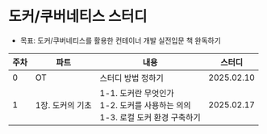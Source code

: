 # 도커/쿠버네티스 스터디
- 목표: 도커/쿠버네티스를 활용한 컨테이너 개발 실전입문 책 완독하기 

| 주차 | 파트 | 내용 | 스터디 |
| --- | --- | --- | --- |
| 0 | OT | 스터디 방법 정하기 | 2025.02.10 |
| 1 | 1장. 도커의 기초  |1-1. 도커란 무엇인가 <br> 1-2. 도커를 사용하는 의의 <br> 1-3. 로컬 도커 환경 구축하기   | 2025.02.17 |
